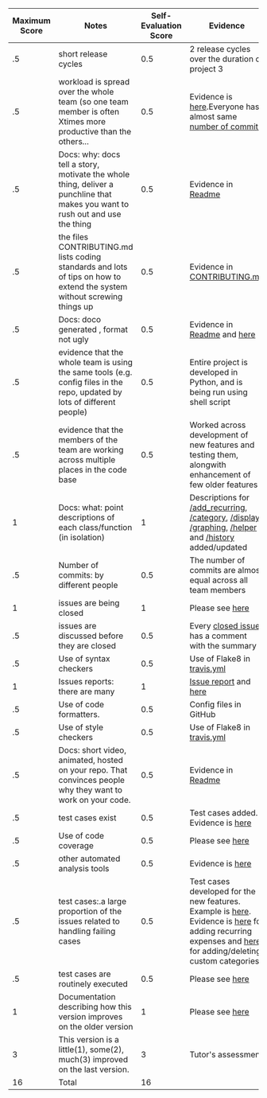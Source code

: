 
|Maximum Score|Notes|Self-Evaluation Score|Evidence|
|-|-----|---|---------|
|.5| short release cycles|0.5|2 release cycles over the duration of project 3|
|.5| workload is spread over the whole team (so one team member is often Xtimes more productive than the others...|0.5|Evidence is [here](https://github.com/prithvish-doshi-17/MyDollarBot-BOTGo/graphs/contributors).Everyone has almost same [number of commits](https://github.com/prithvish-doshi-17/MyDollarBot-BOTGo/pulse)|
|.5|Docs: why: docs tell a story, motivate the whole thing, deliver a punchline that makes you want to rush out and use the thing |0.5|Evidence in [Readme](https://github.com/prithvish-doshi-17/MyDollarBot-BOTGo/blob/master/README.md) |
|.5|the files CONTRIBUTING.md lists coding standards and lots of tips on how to extend the system without screwing things up  |0.5|Evidence in [CONTRIBUTING.md](https://github.com/prithvish-doshi-17/MyDollarBot-BOTGo/blob/master/CONTRIBUTING.md) |
|.5|Docs: doco generated , format not ugly  |0.5|Evidence in [Readme](https://github.com/prithvish-doshi-17/MyDollarBot-BOTGo/blob/master/README.md) and [here](https://github.com/prithvish-doshi-17/MyDollarBot-BOTGo/tree/main/docs) |
|.5|evidence that the whole team is using the same tools (e.g. config files in the repo, updated by lots of different people) |0.5|Entire project is developed in Python, and is being run using shell script|
|.5|evidence that the members of the team are working across multiple places in the code base |0.5|Worked across development of new features and testing them, alongwith enhancement of few older features|
|1|Docs: what: point descriptions of each class/function (in isolation)  |1|Descriptions for [/add_recurring](https://github.com/prithvish-doshi-17/MyDollarBot-BOTGo/blob/main/docs/add_recurring.md), [/category](https://github.com/prithvish-doshi-17/MyDollarBot-BOTGo/blob/main/docs/category.md), [/display](https://github.com/prithvish-doshi-17/MyDollarBot-BOTGo/blob/main/docs/display.md), [/graphing](https://github.com/prithvish-doshi-17/MyDollarBot-BOTGo/blob/main/docs/graphing.md), [/helper](https://github.com/prithvish-doshi-17/MyDollarBot-BOTGo/blob/main/docs/helper.md) and [/history](https://github.com/prithvish-doshi-17/MyDollarBot-BOTGo/blob/main/docs/history.md) added/updated|
|.5|Number of commits: by different people  |0.5|The number of commits are almost equal across all team members|
|1|issues are being closed |1|Please see [here](https://github.com/prithvish-doshi-17/MyDollarBot-BOTGo/issues?q=is%3Aissue+is%3Aclosed)|
|.5|issues are discussed before they are closed |0.5|Every [closed issue](https://github.com/prithvish-doshi-17/MyDollarBot-BOTGo/issues?q=is%3Aissue+is%3Aclosed) has a comment with the summary|
|.5|Use of syntax checkers |0.5|Use of Flake8 in [travis.yml](https://github.com/prithvish-doshi-17/MyDollarBot-BOTGo/blob/main/.travis.yml)|
|1|Issues reports: there are many  |1|[Issue report](https://github.com/prithvish-doshi-17/MyDollarBot-BOTGo/blob/main/docs/issue%20report.md) and [here](https://github.com/prithvish-doshi-17/MyDollarBot-BOTGo/projects)|
|.5|Use of code formatters. |0.5|Config files in GitHub|
|.5|Use of style checkers |0.5|Use of Flake8 in [travis.yml](https://github.com/prithvish-doshi-17/MyDollarBot-BOTGo/blob/main/.travis.yml)|
|.5|Docs: short video, animated, hosted on your repo. That convinces people why they want to work on your code. |0.5|Evidence in [Readme](https://github.com/prithvish-doshi-17/MyDollarBot-BOTGo/blob/master/README.md)|
|.5|test cases exist  |0.5|Test cases added. Evidence is [here](https://github.com/prithvish-doshi-17/MyDollarBot-BOTGo/tree/main/test)|
|.5|Use of code coverage  |0.5|Please see [here](https://github.com/prithvish-doshi-17/MyDollarBot-BOTGo/blob/main/README.md#code-coverage)|
|.5|other automated analysis tools|0.5|Evidence is [here](https://github.com/prithvish-doshi-17/MyDollarBot-BOTGo/blob/main/.travis.yml)|
|.5|test cases:.a large proportion of the issues related to handling failing cases|0.5|Test cases developed for the new features. Example is [here](https://github.com/prithvish-doshi-17/MyDollarBot-BOTGo/issues/12). Evidence is [here](https://github.com/prithvish-doshi-17/MyDollarBot-BOTGo/blob/main/test/test_add_recurring.py) for adding recurring expenses and [here](https://github.com/prithvish-doshi-17/MyDollarBot-BOTGo/blob/main/test/test_category.py) for adding/deleting custom categories|
|.5|test cases are routinely executed |0.5|Please see [here](https://github.com/prithvish-doshi-17/MyDollarBot-BOTGo/blob/main/README.md#testing)|
|1|Documentation describing how this version improves on the older version|1|Please see [here](https://github.com/prithvish-doshi-17/MyDollarBot-BOTGo/blob/main/README.md#whats-new-from-phase-2-to-phase-3)| 
|3|This version is a little(1), some(2), much(3) improved on the last version.|3|Tutor's assessment| 
|16| Total|16||
